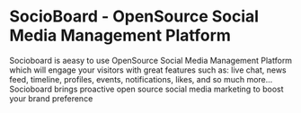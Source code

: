 SocioBoard - OpenSource Social Media Management Platform
==========
Socioboard is aeasy to use OpenSource Social Media Management Platform which will engage your visitors with great features such as: live chat, news feed, timeline, profiles, events, notifications, likes, and so much more... 
Socioboard brings proactive open source social media marketing
to boost your brand preference 
